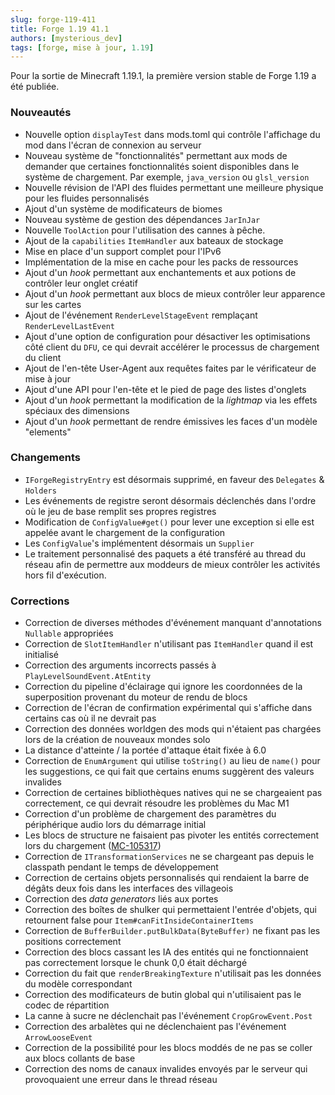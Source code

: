 ```yaml
---
slug: forge-119-411
title: Forge 1.19 41.1
authors: [mysterious_dev]
tags: [forge, mise à jour, 1.19]
---
```


Pour la sortie de Minecraft 1.19.1, la première version stable de Forge 1.19 a été publiée.

<!--truncate-->

### Nouveautés

- Nouvelle option `displayTest` dans mods.toml qui contrôle l'affichage du mod dans l'écran de connexion au serveur
- Nouveau système de "fonctionnalités" permettant aux mods de demander que certaines fonctionnalités soient disponibles dans le système de chargement. Par exemple, `java_version` ou `glsl_version`
- Nouvelle révision de l'API des fluides permettant une meilleure physique pour les fluides personnalisés
- Ajout d'un système de modificateurs de biomes
- Nouveau système de gestion des dépendances `JarInJar`
- Nouvelle `ToolAction` pour l'utilisation des cannes à pêche.
- Ajout de la `capabilities` `ItemHandler` aux bateaux de stockage
- Mise en place d'un support complet pour l'IPv6
- Implémentation de la mise en cache pour les packs de ressources
- Ajout d'un _hook_ permettant aux enchantements et aux potions de contrôler leur onglet créatif
- Ajout d'un _hook_ permettant aux blocs de mieux contrôler leur apparence sur les cartes
- Ajout de l'événement `RenderLevelStageEvent` remplaçant `RenderLevelLastEvent`
- Ajout d'une option de configuration pour désactiver les optimisations côté client du `DFU`, ce qui devrait accélérer le processus de chargement du client
- Ajout de l'en-tête User-Agent aux requêtes faites par le vérificateur de mise à jour
- Ajout d'une API pour l'en-tête et le pied de page des listes d'onglets
- Ajout d'un _hook_ permettant la modification de la _lightmap_ via les effets spéciaux des dimensions
- Ajout d'un _hook_ permettant de rendre émissives les faces d'un modèle "elements"

### Changements

- `IForgeRegistryEntry` est désormais supprimé, en faveur des `Delegates` & `Holders`
- Les événements de registre seront désormais déclenchés dans l'ordre où le jeu de base remplit ses propres registres
- Modification de `ConfigValue#get()` pour lever une exception si elle est appelée avant le chargement de la configuration
- Les `ConfigValue`'s implémentent désormais un `Supplier`
- Le traitement personnalisé des paquets a été transféré au thread du réseau afin de permettre aux moddeurs de mieux contrôler les activités hors fil d'exécution.

### Corrections

- Correction de diverses méthodes d'événement manquant d'annotations `Nullable` appropriées
- Correction de `SlotItemHandler` n'utilisant pas `ItemHandler` quand il est initialisé
- Correction des arguments incorrects passés à `PlayLevelSoundEvent.AtEntity`
- Correction du pipeline d'éclairage qui ignore les coordonnées de la superposition provenant du moteur de rendu de blocs
- Correction de l'écran de confirmation expérimental qui s'affiche dans certains cas où il ne devrait pas
- Correction des données worldgen des mods qui n'étaient pas chargées lors de la création de nouveaux mondes solo
- La distance d'atteinte / la portée d'attaque était fixée à 6.0
- Correction de `EnumArgument` qui utilise `toString()` au lieu de `name()` pour les suggestions, ce qui fait que certains enums suggèrent des valeurs invalides
- Correction de certaines bibliothèques natives qui ne se chargeaient pas correctement, ce qui devrait résoudre les problèmes du Mac M1
- Correction d'un problème de chargement des paramètres du périphérique audio lors du démarrage initial
- Les blocs de structure ne faisaient pas pivoter les entités correctement lors du chargement ([MC-105317](https://bugs.mojang.com/browse/MC-105317))
- Correction de `ITransformationServices` ne se chargeant pas depuis le classpath pendant le temps de développement
- Correction de certains objets personnalisés qui rendaient la barre de dégâts deux fois dans les interfaces des villageois
- Correction des _data generators_ liés aux portes
- Correction des boîtes de shulker qui permettaient l'entrée d'objets, qui retournent false pour `Item#canFitInsideContainerItems`
- Correction de `BufferBuilder.putBulkData(ByteBuffer)` ne fixant pas les positions correctement
- Correction des blocs cassant les IA des entités qui ne fonctionnaient pas correctement lorsque le chunk 0,0 était déchargé
- Correction du fait que `renderBreakingTexture` n'utilisait pas les données du modèle correspondant
- Correction des modificateurs de butin global qui n'utilisaient pas le codec de répartition
- La canne à sucre ne déclenchait pas l'événement `CropGrowEvent.Post`
- Correction des arbalètes qui ne déclenchaient pas l'événement `ArrowLooseEvent`
- Correction de la possibilité pour les blocs moddés de ne pas se coller aux blocs collants de base
- Correction des noms de canaux invalides envoyés par le serveur qui provoquaient une erreur dans le thread réseau